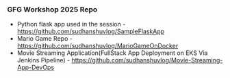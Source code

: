 ### GFG Workshop 2025 Repo

* Python flask app used in the session - https://github.com/sudhanshuvlog/SampleFlaskApp
* Mario Game Repo - https://github.com/sudhanshuvlog/MarioGameOnDocker
* Movie Streaming Application(FullStack App Deployment on EKS Via Jenkins Pipeline) - https://github.com/sudhanshuvlog/Movie-Streaming-App-DevOps